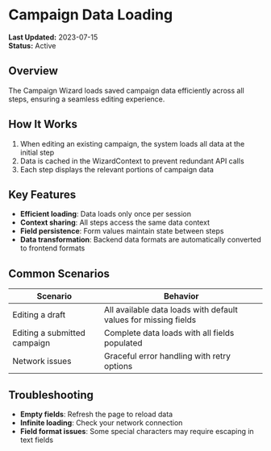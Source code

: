 # Campaign Data Loading

**Last Updated:** 2023-07-15  
**Status:** Active

## Overview

The Campaign Wizard loads saved campaign data efficiently across all steps, ensuring a seamless editing experience.

## How It Works

1. When editing an existing campaign, the system loads all data at the initial step
2. Data is cached in the WizardContext to prevent redundant API calls
3. Each step displays the relevant portions of campaign data

## Key Features

- **Efficient loading**: Data loads only once per session
- **Context sharing**: All steps access the same data context
- **Field persistence**: Form values maintain state between steps
- **Data transformation**: Backend data formats are automatically converted to frontend formats

## Common Scenarios

| Scenario | Behavior |
|----------|----------|
| Editing a draft | All available data loads with default values for missing fields |
| Editing a submitted campaign | Complete data loads with all fields populated |
| Network issues | Graceful error handling with retry options |

## Troubleshooting

- **Empty fields**: Refresh the page to reload data
- **Infinite loading**: Check your network connection
- **Field format issues**: Some special characters may require escaping in text fields 